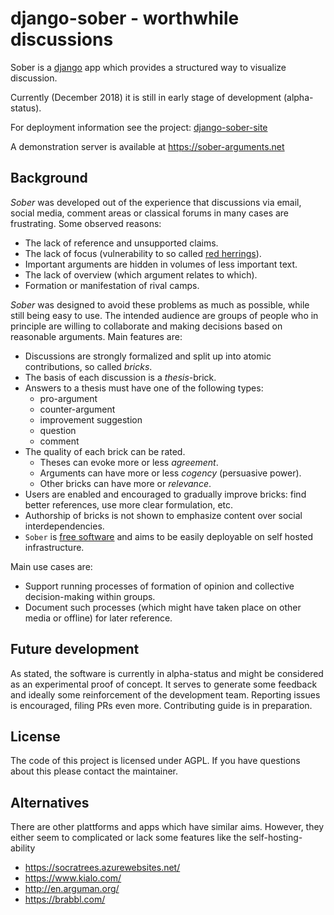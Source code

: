 # django-sober - worthwhile discussions

Sober is a [django](https://www.djangoproject.com/) app which provides a structured way to visualize discussion.

Currently (December 2018) it is still in early stage of development (alpha-status).

For deployment information see the project: [django-sober-site][1]

[1]: https://github.com/cknoll/django-sober-deployment-project


A demonstration server is available at https://sober-arguments.net


## Background
<!-- Note: this file contains some comment-markers which enable the reusage of the text-content at sober-arguments.net/about  -->
<!-- marker_1 -->
*Sober* was developed out of the experience that discussions via email, social media, comment areas or classical forums in many cases are frustrating. Some observed reasons:

- The lack of reference and unsupported claims.
- The lack of focus (vulnerability to so called [red herrings](https://en.wikipedia.org/wiki/Red_herring)).
- Important arguments are hidden in volumes of less important text.
- The lack of overview (which argument relates to which).
- Formation or manifestation of rival camps.

*Sober* was designed to avoid these problems as much as possible, while still being easy to use. The intended audience are groups of people who in principle are willing to collaborate and making decisions based on reasonable arguments.
Main features are:

- Discussions are strongly formalized and split up into atomic contributions, so called *bricks*<!-- marker_2 -->.
- The basis of each discussion is a *thesis*-brick.
- Answers to a thesis must have one of the following types:
    - pro-argument
    - counter-argument
    - improvement suggestion
    - question
    - comment<!-- marker_3 -->
- The quality of each brick can be rated.
    - Theses can evoke more or less *agreement*.
    - Arguments can have more or less *cogency* (persuasive power).
    - Other bricks can have more or *relevance*.
- Users are enabled and encouraged to gradually improve bricks: find better references, use more clear formulation, etc.
- Authorship of bricks is not shown to emphasize content over social interdependencies.
- `Sober` is [free software](https://github.com/cknoll/django-sober#license) and aims to be easily deployable on self hosted infrastructure.

Main use cases are:

- Support running processes of formation of opinion and collective decision-making within groups.
- Document such processes (which might have taken place on other media or offline) for later reference.
<!-- marker_4 -->

## Future development
As stated, the software is currently in alpha-status and might be considered as an experimental proof of concept.
It serves to generate some feedback and ideally some reinforcement of the development team.
Reporting issues is encouraged, filing PRs even more.
Contributing guide is in preparation.

## License
The code of this project is licensed under AGPL.
If you have questions about this please contact the maintainer.


## Alternatives

There are other plattforms and apps which have similar aims.
However, they either seem to complicated or lack some features like the self-hosting-ability

- https://socratrees.azurewebsites.net/
- https://www.kialo.com/
- http://en.arguman.org/
- https://brabbl.com/

